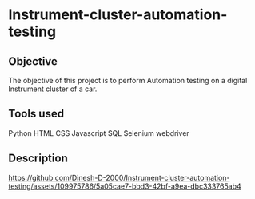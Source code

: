# Instrument-cluster-automation-testing
## Objective
The objective of this project is to perform Automation testing on a digital Instrument cluster of a car.
## Tools used
Python
HTML
CSS
Javascript
SQL
Selenium webdriver

## Description



https://github.com/Dinesh-D-2000/Instrument-cluster-automation-testing/assets/109975786/5a05cae7-bbd3-42bf-a9ea-dbc333765ab4

